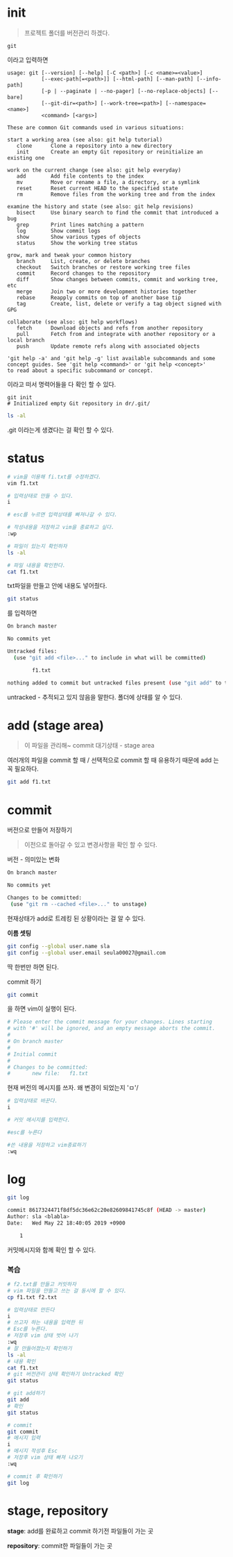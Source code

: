 # init

> 프로젝트 폴더를 버전관리 하겠다. 

```shell
git
```

이라고 입력하면

```shell
usage: git [--version] [--help] [-C <path>] [-c <name>=<value>]
           [--exec-path[=<path>]] [--html-path] [--man-path] [--info-path]
           [-p | --paginate | --no-pager] [--no-replace-objects] [--bare]
           [--git-dir=<path>] [--work-tree=<path>] [--namespace=<name>]
           <command> [<args>]

These are common Git commands used in various situations:

start a working area (see also: git help tutorial)
   clone      Clone a repository into a new directory
   init       Create an empty Git repository or reinitialize an existing one

work on the current change (see also: git help everyday)
   add        Add file contents to the index
   mv         Move or rename a file, a directory, or a symlink
   reset      Reset current HEAD to the specified state
   rm         Remove files from the working tree and from the index

examine the history and state (see also: git help revisions)
   bisect     Use binary search to find the commit that introduced a bug
   grep       Print lines matching a pattern
   log        Show commit logs
   show       Show various types of objects
   status     Show the working tree status

grow, mark and tweak your common history
   branch     List, create, or delete branches
   checkout   Switch branches or restore working tree files
   commit     Record changes to the repository
   diff       Show changes between commits, commit and working tree, etc
   merge      Join two or more development histories together
   rebase     Reapply commits on top of another base tip
   tag        Create, list, delete or verify a tag object signed with GPG

collaborate (see also: git help workflows)
   fetch      Download objects and refs from another repository
   pull       Fetch from and integrate with another repository or a local branch
   push       Update remote refs along with associated objects

'git help -a' and 'git help -g' list available subcommands and some
concept guides. See 'git help <command>' or 'git help <concept>'
to read about a specific subcommand or concept.
```

이라고 떠서 명력어들을 다 확인 할 수 있다. 

```shell
git init 
# Initialized empty Git repository in dr/.git/
```

```sh
ls -al
```

.git 이라는게 생겼다는 걸 확인 할 수 있다. 

# status

```sh
# vim을 이용해 fi.txt를 수정하겠다.
vim f1.txt

# 입력상태로 만들 수 있다.
i

# esc를 누르면 입력상태를 빠져나갈 수 있다.

# 작성내용을 저장하고 vim을 종료하고 싶다.
:wp

# 파일이 있는지 확인하자
ls -al

# 파일 내용을 확인한다.
cat f1.txt
```

txt파일을 만들고 안에 내용도 넣어줬다. 

```sh
git status
```

를 입력하면

```sh
On branch master

No commits yet

Untracked files:
  (use "git add <file>..." to include in what will be committed)

        f1.txt

nothing added to commit but untracked files present (use "git add" to track)
```

untracked - 추적되고 있지 않음을 말한다.
 폴더에 상태를 알 수 있다.

# add (stage area)

> 이 파일을 관리해~ commit 대기상태 - stage area

여러개의 파일을 commit 할 때 / 
선택적으로 commit 할 때 유용하기 때문에 add 는 꼭 필요하다.

```sh
git add f1.txt
```

# commit

버전으로 만들어 저장하기

> 이전으로 돌아갈 수 있고 변경사항을 확인 할 수 있다.

버전 - 의미있는 변화 

 ```sh
On branch master

No commits yet

Changes to be committed:
  (use "git rm --cached <file>..." to unstage)
 ```

현재상태가 add로 트레킹 된 상황이라는 걸 알 수 있다.

**이름 셋팅**

```sh
git config --global user.name sla 
git config --global user.email seula00027@gmail.com
```

딱 한번만 하면 된다.

commit 하기

```sh
git commit 
```

을 하면 vim이 실행이 된다.

```sh
# Please enter the commit message for your changes. Lines starting
# with '#' will be ignored, and an empty message aborts the commit.
#
# On branch master
#
# Initial commit
#
# Changes to be committed:
#       new file:   f1.txt
```

현재 버전의 메시지를 쓰자.
왜 변경이 되었는지 'ㅁ'/ 

```sh
# 입력상태로 바꾼다.
i

# 커밋 메시지를 입력한다. 

#esc를 누른다

#쓴 내용을 저장하고 vim종료하기
:wq
```

# log

```sh
git log
```

```sh
commit 8617324471f8df5dc36e62c20e82609841745c8f (HEAD -> master)
Author: sla <blabla>
Date:   Wed May 22 18:40:05 2019 +0900

    1
```

커밋메시지와 함께 확인 할 수 있다.

### 복습

```sh
# f2.txt를 만들고 커밋하자
# vim 파일을 만들고 쓰는 걸 동시에 할 수 있다. 
cp f1.txt f2.txt

# 입력상태로 만든다
i
# 쓰고자 하는 내용을 입력한 뒤
# Esc를 누른다.
# 저장후 vim 상태 벗어 나기
:wq
# 잘 만들어졌는지 확인하기
ls -al
# 내용 확인
cat f1.txt
# git 버전관리 상태 확인하기 Untracked 확인
git status

# git add하기
git add
# 확인
git status 

# commit
git commit 
# 메시지 입력
i 
# 메시지 작성후 Esc
# 저장후 vim 상태 빠져 나오기
:wq

# commit 후 확인하기
git log
```

# stage, repository  

 **stage**: add를 완료하고 commit 하기전 파일들이 가는 곳

**repository**: commit한 파일들이 가는 곳